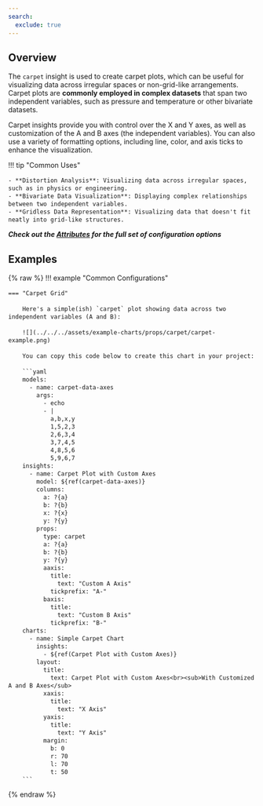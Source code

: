 ```yaml
---
search:
  exclude: true
---
```


<!--start-->

## Overview

The `carpet` insight is used to create carpet plots, which can be useful for visualizing data across irregular spaces or non-grid-like arrangements. Carpet plots are **commonly employed in complex datasets** that span two independent variables, such as pressure and temperature or other bivariate datasets.

Carpet insights provide you with control over the X and Y axes, as well as customization of the A and B axes (the independent variables). You can also use a variety of formatting options, including line, color, and axis ticks to enhance the visualization.

!!! tip "Common Uses"

    - **Distortion Analysis**: Visualizing data across irregular spaces, such as in physics or engineering.
    - **Bivariate Data Visualization**: Displaying complex relationships between two independent variables.
    - **Gridless Data Representation**: Visualizing data that doesn't fit neatly into grid-like structures.

_**Check out the [Attributes](../../configuration/Insight/Props/Carpet/#attributes) for the full set of configuration options**_

## Examples

{% raw %}
!!! example "Common Configurations"

    === "Carpet Grid"

        Here's a simple(ish) `carpet` plot showing data across two independent variables (A and B):

        ![](../../../assets/example-charts/props/carpet/carpet-example.png)

        You can copy this code below to create this chart in your project:

        ```yaml
        models:
          - name: carpet-data-axes
            args:
              - echo
              - |
                a,b,x,y
                1,5,2,3
                2,6,3,4
                3,7,4,5
                4,8,5,6
                5,9,6,7
        insights:
          - name: Carpet Plot with Custom Axes
            model: ${ref(carpet-data-axes)}
            columns:
              a: ?{a}
              b: ?{b}
              x: ?{x}
              y: ?{y}
            props:
              type: carpet
              a: ?{a}
              b: ?{b}
              y: ?{y}
              aaxis:
                title:
                  text: "Custom A Axis"
                tickprefix: "A-"
              baxis:
                title:
                  text: "Custom B Axis"
                tickprefix: "B-"
        charts:
          - name: Simple Carpet Chart
            insights:
              - ${ref(Carpet Plot with Custom Axes)}
            layout:
              title:
                text: Carpet Plot with Custom Axes<br><sub>With Customized A and B Axes</sub>
              xaxis:
                title:
                  text: "X Axis"
              yaxis:
                title:
                  text: "Y Axis"
              margin:
                b: 0
                r: 70
                l: 70
                t: 50
        ```

{% endraw %}

<!--end-->
